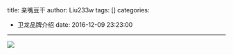 title: 亲嘴豆干
author: Liu233w
tags: []
categories:
  - 卫龙品牌介绍
date: 2016-12-09 23:23:00
---
<image src="/img/36.jpg">
<!--more-->